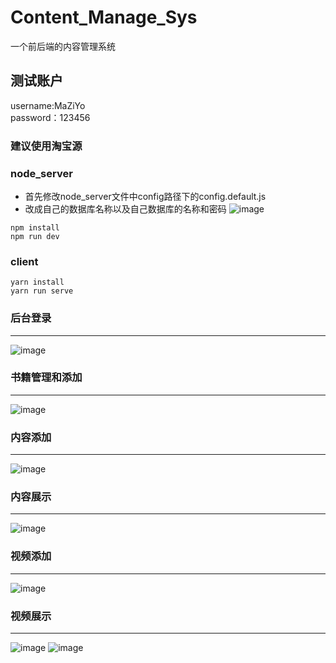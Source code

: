 # Content_Manage_Sys
一个前后端的内容管理系统
## 测试账户
username:MaZiYo<br>
password：123456

### 建议使用淘宝源
### node_server
- 首先修改node_server文件中config路径下的config.default.js
- 改成自己的数据库名称以及自己数据库的名称和密码
![image](https://user-images.githubusercontent.com/74136983/160832259-a3a71fac-7397-497a-9b49-83b80082747e.png)
```node
npm install
npm run dev
```
### client
```node
yarn install
yarn run serve
```
### 后台登录
------
![image](https://user-images.githubusercontent.com/74136983/160855048-ec3c9ae6-607f-45ea-be0a-1d5995d78dd2.png)
### 书籍管理和添加
----
![image](https://user-images.githubusercontent.com/74136983/160855127-6a3df23b-bbc0-4411-976b-61b762a4d060.png)
### 内容添加
----
![image](https://user-images.githubusercontent.com/74136983/160855318-3415678c-ffdf-4aeb-9b26-9bc16c146b6c.png)
### 内容展示
----
![image](https://user-images.githubusercontent.com/74136983/160855661-ab01b62c-1f76-400d-940e-fb897d3fa47b.png)
### 视频添加
----
![image](https://user-images.githubusercontent.com/74136983/160855770-883424fa-8d70-499f-ad8f-5e138e8270de.png)
### 视频展示
----
![image](https://user-images.githubusercontent.com/74136983/160855832-507f0179-2af4-4f7f-843a-2ec65d4a2521.png)
![image](https://user-images.githubusercontent.com/74136983/160855882-2464e662-aba5-4455-9b37-57b52b09adf4.png)

